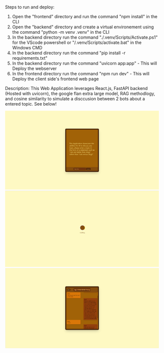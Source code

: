 Steps to run and deploy:

1. Open the "frontend" directory and run the command "npm install" in the CLI
2. Open the "backend" directory and create a virtual environement using the command "python -m venv .venv" in the CLI
3. In the backend directory run the command "./.venv/Scripts/Activate.ps1" for the VScode powershell or "/.venv/Scripts/activate.bat" in the Windows CMD
4. In the backend directory run the command "pip install -r requirements.txt"
5. In the backend directory run the command "uvicorn app:app" - This will Deploy the webserver
6. In the frontend directory run the command "npm run dev" - This will Deploy the client side's frontend web page

Description:
This Web Application leverages React.js, FastAPI backend (Hosted with uvicorn), the google flan extra large model, RAG methodlogy, and cosine similarity to simulate a disccusion between 2 bots about a entered topic. See below!

![alt text](image-3.png)
![alt text](image-1.png)
![alt text](image-2.png)

